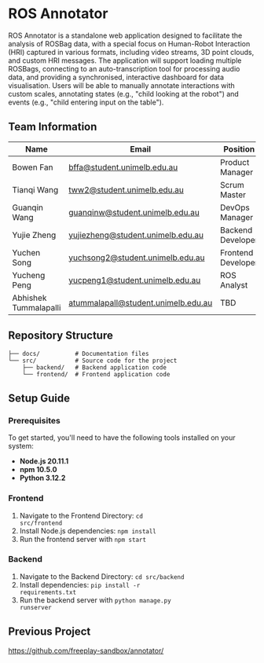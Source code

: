 # ROS Annotator

ROS Annotator is a standalone web application designed to facilitate the analysis of ROSBag data, with a special focus on Human-Robot Interaction (HRI) captured in various formats, including video streams, 3D point clouds, and custom HRI messages. The application will support loading multiple ROSBags, connecting to an auto-transcription tool for processing audio data, and providing a synchronised, interactive dashboard for data visualisation. Users will be able to manually annotate interactions with custom scales, annotating states (e.g., "child looking at the robot") and events (e.g., "child entering input on the table").

## Team Information

| Name | Email | Position |
|------|-------|----------|
| Bowen Fan | bffa@student.unimelb.edu.au | Product Manager |
| Tianqi Wang | tww2@student.unimelb.edu.au | Scrum Master |
| Guanqin Wang | guanqinw@student.unimelb.edu.au | DevOps Manager|
| Yujie Zheng | yujiezheng@student.unimelb.edu.au | Backend Developer |
| Yuchen Song | yuchsong2@student.unimelb.edu.au | Frontend Developer |
| Yucheng Peng | yucpeng1@student.unimelb.edu.au | ROS Analyst |
| Abhishek Tummalapalli | atummalapall@student.unimelb.edu.au | TBD |

## Repository Structure

```
├── docs/          # Documentation files
└── src/           # Source code for the project
    ├── backend/   # Backend application code
    └── frontend/  # Frontend application code
```

## Setup Guide

### Prerequisites

To get started, you'll need to have the following tools installed on your system:

- **Node.js 20.11.1**
- **npm 10.5.0**
- **Python 3.12.2**

### Frontend

1. Navigate to the Frontend Directory: <code>cd src/frontend</code>
2. Install Node.js dependencies: <code>npm install</code>
3. Run the frontend server with <code>npm start</code>

### Backend

1. Navigate to the Backend Directory: <code>cd src/backend</code>
2. Install dependencies: <code>pip install -r requirements.txt</code>
3. Run the backend server with <code>python manage.py runserver</code>



## Previous Project
https://github.com/freeplay-sandbox/annotator/
